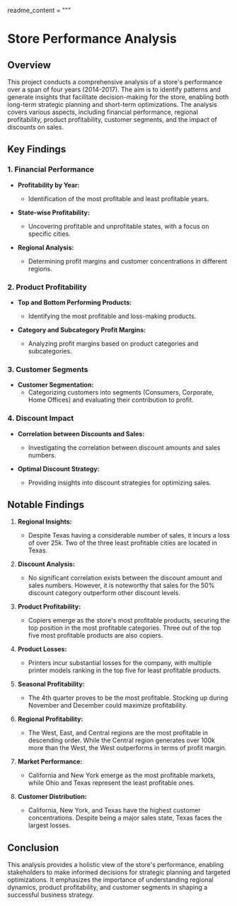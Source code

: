 readme_content = """
# Store Performance Analysis

## Overview

This project conducts a comprehensive analysis of a store's performance over a span of four years (2014-2017). The aim is to identify patterns and generate insights that facilitate decision-making for the store, enabling both long-term strategic planning and short-term optimizations. The analysis covers various aspects, including financial performance, regional profitability, product profitability, customer segments, and the impact of discounts on sales.

## Key Findings

### 1. Financial Performance

   - **Profitability by Year:**
     - Identification of the most profitable and least profitable years.
   
   - **State-wise Profitability:**
     - Uncovering profitable and unprofitable states, with a focus on specific cities.
   
   - **Regional Analysis:**
     - Determining profit margins and customer concentrations in different regions.

### 2. Product Profitability

   - **Top and Bottom Performing Products:**
     - Identifying the most profitable and loss-making products.
   
   - **Category and Subcategory Profit Margins:**
     - Analyzing profit margins based on product categories and subcategories.

### 3. Customer Segments

   - **Customer Segmentation:**
     - Categorizing customers into segments (Consumers, Corporate, Home Offices) and evaluating their contribution to profit.

### 4. Discount Impact

   - **Correlation between Discounts and Sales:**
     - Investigating the correlation between discount amounts and sales numbers.
   
   - **Optimal Discount Strategy:**
     - Providing insights into discount strategies for optimizing sales.

## Notable Findings

1. **Regional Insights:**
   - Despite Texas having a considerable number of sales, it incurs a loss of over 25k. Two of the three least profitable cities are located in Texas.

2. **Discount Analysis:**
   - No significant correlation exists between the discount amount and sales numbers. However, it is noteworthy that sales for the 50% discount category outperform other discount levels.

3. **Product Profitability:**
   - Copiers emerge as the store's most profitable products, securing the top position in the most profitable categories. Three out of the top five most profitable products are also copiers.

4. **Product Losses:**
   - Printers incur substantial losses for the company, with multiple printer models ranking in the top five for least profitable products.

5. **Seasonal Profitability:**
   - The 4th quarter proves to be the most profitable. Stocking up during November and December could maximize profitability.

6. **Regional Profitability:**
   - The West, East, and Central regions are the most profitable in descending order. While the Central region generates over 100k more than the West, the West outperforms in terms of profit margin.

7. **Market Performance:**
   - California and New York emerge as the most profitable markets, while Ohio and Texas represent the least profitable ones.

8. **Customer Distribution:**
   - California, New York, and Texas have the highest customer concentrations. Despite being a major sales state, Texas faces the largest losses.

## Conclusion

This analysis provides a holistic view of the store's performance, enabling stakeholders to make informed decisions for strategic planning and targeted optimizations. It emphasizes the importance of understanding regional dynamics, product profitability, and customer segments in shaping a successful business strategy.
